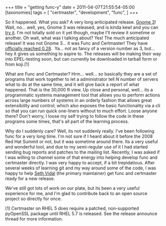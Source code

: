 +++
title = "getting func-y"
date = 2011-04-07T21:55:54-05:00
[taxonomies]
tags = [
  "certmaster",
  "development",
  "func",
]
+++

So it happened. What you ask? A very long anticipated release. [Gnome 3](http://www.gnome.org "Gnome 3 Release Announcement")! Wait, no... well, yes, Gnome 3 was released, and is kinda kewl and you can [try it](http://www.gnome3.org/tryit.html "Gnome 3 Try It Live Download"). I'm not totally sold on it yet though, maybe I'll review it sometime or another. Oh wait, what was I talking about? Yes! The much anticipated release! It was not Gnome 3... it was Func and Certmaster! They have [officially reached 0.28](https://www.redhat.com/archives/func-list/2011-April/msg00010.html "Func 0.28 Release Announce").  Ya... not as fancy of a version number as 3, but... hey it gives us something to aspire to. The releases will be making their way into EPEL-testing soon, but can currently be downloaded in tarball form or from koji.[1]

What are Func and Certmaster? Hrm... well... so basically they are a set of programs that work together to let a administrator tell _N_ number of servers what to do at the same time, and it will give back a report of what happened. That is the 30,000 ft view. Up close and personal, well... its a programmatic systems management tool that allows you to perform actions across large numbers of systems in an orderly fashion that allows great extensibility and control; which also exposes the basic functionality via a cli so that you can run quick one-liners without to much effort. Loose anyone there? Don't worry, I loose my self trying to follow the code in these programs some times, that's all part of the learning process.

Why do I suddenly care? Well, its not suddenly really. I've been following func for a very long time. I'm not sure if I heard about it before the 2008 Red Hat Summit or not, but it was sometime around there. Its a very useful and wonderful tool, and due to my semi-regular use of it I had started sending bug reports and patches to the mailing list. Recently, I was asked if I was willing to channel some of that energy into helping develop func and certmaster directly. I was very happy to accept, if a bit trepidatious. After several weeks of learning git and my way around some of the code, I was happy to help [Seth Vidal](http://skvidal.wordpress.com/ "Seth Vidal's blog") (the primary maintainer) get func and certmaster ready for a new release.

We've still got lots of work on our plate, but its been a very useful experience for me, and I'm glad to contribute back to an open source project so directly for once.

[1] Certmaster on RHEL 5 does require a patched, non-supported pyOpenSSL package until RHEL 5.7 is released. See the release announce thread for more information.

